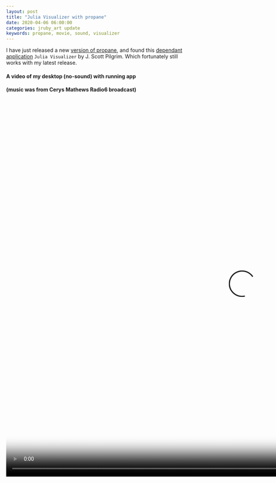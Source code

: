 ```yaml
---
layout: post
title: "Julia Visualizer with propane"
date: 2020-04-06 06:00:00
categories: jruby_art update
keywords: propane, movie, sound, visualizer
---
```


I have just released a new [version of propane][propane], and found this [dependant application][depend] `Julia Visualizer` by J. Scott Pilgrim. Which fortunately still works with my latest release.

#### A video of my desktop (no-sound) with running app
#### (music was from Cerys Mathews Radio6 broadcast)


<video src="{{site.github.url}}/assets/julia.ogv" poster="{{site.github.url}}/assets/julia.png" width="1280" height="1024" controls preload></video>

[depend]:https://github.com/jscottpilgrim/julia_visualizer
[propane]:https://github.com/ruby-processing/propane

